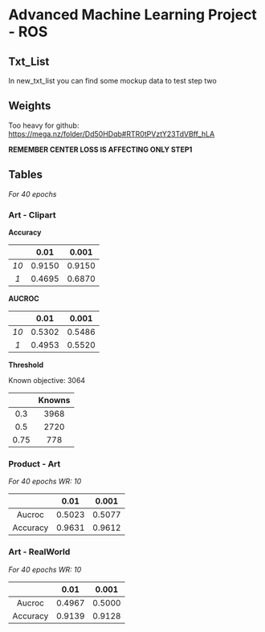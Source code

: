 # Advanced Machine Learning Project - ROS

## Txt_List

In new_txt_list you can find some mockup data to test step two

## Weights

Too heavy for github: https://mega.nz/folder/Dd50HDqb#RTR0tPVztY23TdVBff_hLA

**REMEMBER CENTER LOSS IS AFFECTING ONLY STEP1**

## Tables

_For 40 epochs_

### Art - Clipart

**Accuracy**

|      |  0.01  | 0.001  |
| :--: | :----: | :----: |
| _10_ | 0.9150 | 0.9150 |
| _1_  | 0.4695 | 0.6870 |

**AUCROC**

|      |  0.01  | 0.001  |
| :--: | :----: | :----: |
| _10_ | 0.5302 | 0.5486 |
| _1_  | 0.4953 | 0.5520 |

**Threshold**

Known objective: 3064

|      | Knowns |
| :--: | :----: |
| 0.3  |  3968  |
| 0.5  |  2720  |
| 0.75 |  778   |

### Product - Art

_For 40 epochs WR: 10_

|          |  0.01  | 0.001  |
| :------: | :----: | :----: |
|  Aucroc  | 0.5023 | 0.5077 |
| Accuracy | 0.9631 | 0.9612 |

### Art - RealWorld

_For 40 epochs WR: 10_

|          |  0.01  | 0.001  |
| :------: | :----: | :----: |
|  Aucroc  | 0.4967 | 0.5000 |
| Accuracy | 0.9139 | 0.9128 |
